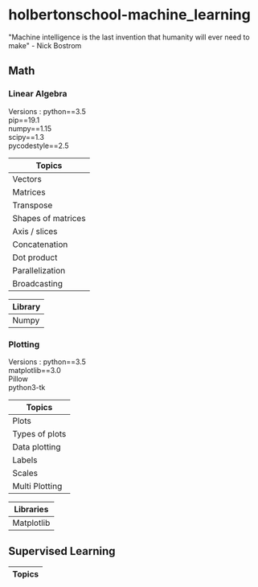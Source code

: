 # holbertonschool-machine_learning

"Machine intelligence is the last invention that humanity will ever need to make" - Nick Bostrom

## Math

### Linear Algebra

Versions :
  python==3.5 <br>
  pip==19.1 <br>
  numpy==1.15 <br>
  scipy==1.3 <br>
  pycodestyle==2.5 <br>

| Topics |
| ------- |
| Vectors |
| Matrices |
| Transpose |
| Shapes of matrices |
| Axis / slices |
| Concatenation |
| Dot product |
| Parallelization |
| Broadcasting |

| Library |
| ------- |
| Numpy |

### Plotting

Versions :
  python==3.5 <br>
  matplotlib==3.0 <br>
  Pillow <br>
  python3-tk <br>

| Topics |
| ------ |
| Plots |
| Types of plots |
| Data plotting |
| Labels |
| Scales |
| Multi Plotting |

| Libraries |
| --------- |
| Matplotlib |

## Supervised Learning

| Topics |
| ------ |

